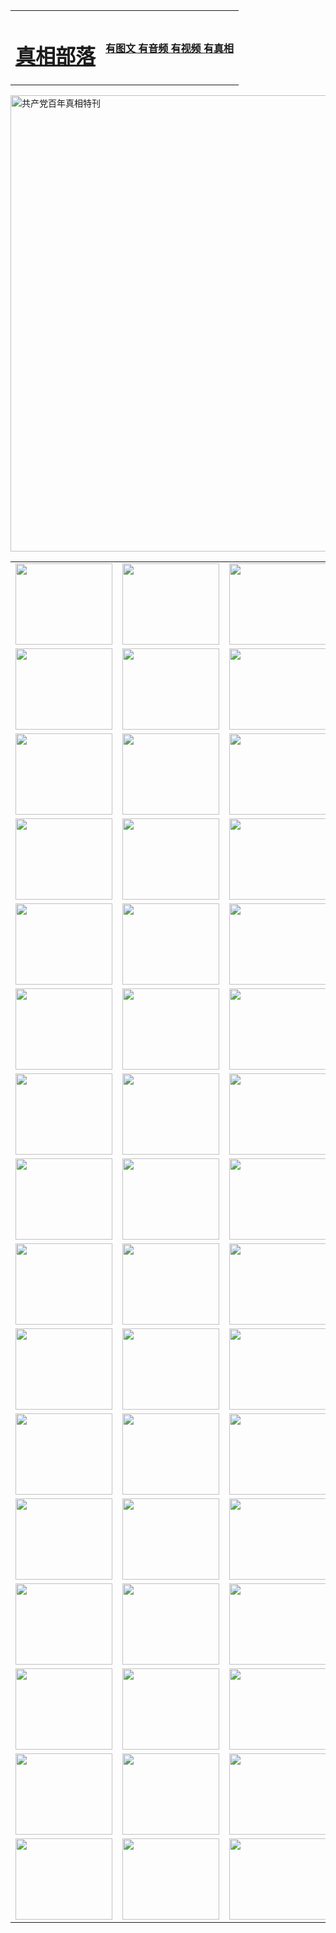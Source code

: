 <table>
<tr>

<td>
	<H1><a href="http://242.bsz44.com/zx/">真相部落</a></H1>
</td>
<td>
	<H4><a href="http://242.bsz44.com/zx/">有图文 有音频 有视频 有真相</a></H4>
</td>
</tr>
</table>

 <div ><a href="http://242.bsz44.com/zx/bngcd/"><img src="http://242.bsz44.com/zx/bngcd/gcdbnzx.jpg" width="730"  border="0" alt="共产党百年真相特刊"></a></div>

<table>
<tr>
	<td><a href="http://242.qyiku.com/xtr/107/"><img  src ="http://242.qyiku.com/pic/2017/02/107.jpg" width="155px" height="130px"></a></td>
	<td><a href="http://242.qyiku.com/xtr/829/"><img src ="http://242.qyiku.com/pic/2017/02/829.jpg" width="155px" height="130px"></a></td>
	<td><a href="http://242.qyiku.com/xtr/69/"><img  src ="http://242.qyiku.com/pic/2017/02/69.jpg" width="155px" height="130px"></a></td>
	<td><a href="http://242.qyiku.com/xtr/99/"><img  src ="http://242.qyiku.com/pic/2017/02/99.jpg" width="155px" height="130px"></a></td>
</tr>
<tr>
	<td><a href="http://242.qyiku.com/xtr/40/"><img  src ="http://242.qyiku.com/pic/2017/02/40.jpg" width="155px" height="130px"></a></td>
	<td><a href="http://242.qyiku.com/xtr/20/"><img  src ="http://242.qyiku.com/pic/2017/02/20.jpg" width="155px" height="130px"></a></td>
	<td><a href="http://242.qyiku.com/xtr/81/"><img  src ="http://242.qyiku.com/pic/2017/02/81.jpg" width="155px" height="130px"></a></td>
	<td><a href="http://242.qyiku.com/xtr/2/"><img  src ="http://242.qyiku.com/pic/2017/02/2.jpg" width="155px" height="130px"></a></td>
</tr>
<tr>
	<td><a href="http://242.qyiku.com/xtr/86/"><img  src ="http://242.qyiku.com/pic/2017/02/86.jpg" width="155px" height="130px"></a></td>
	<td><a href="http://242.qyiku.com/xtr/109/"><img  src ="http://242.qyiku.com/pic/2017/02/109.jpg" width="155px" height="130px"></a></td>
	<td><a href="http://242.qyiku.com/xtr/1378/"><img  src ="http://242.qyiku.com/pic/2017/02/1378.jpg" width="155px" height="130px"></a></td>
	<td><a href="http://242.qyiku.com/xtr/57/"><img  src ="http://242.qyiku.com/pic/2017/02/57.jpg" width="155px" height="130px"></a></td>
</tr>
<tr>
	<td><a href="http://242.qyiku.com/xtr/1219/"><img  src ="http://242.qyiku.com/pic/2017/02/1219.jpg" width="155px" height="130px"></a></td>
	<td><a href="http://242.qyiku.com/xtr/1220/"><img  src ="http://242.qyiku.com/pic/2017/02/1220.jpg" width="155px" height="130px"></a></td>
	<td><a href="http://242.qyiku.com/xtr/1221/"><img  src ="http://242.qyiku.com/pic/2017/02/1221.jpg" width="155px" height="130px"></a></td>
	<td><a href="http://242.qyiku.com/xtr/51/"><img  src ="http://242.qyiku.com/pic/2017/02/51.jpg" width="155px" height="130px"></a></td>
</tr>
<tr>
	<td><a href="http://242.qyiku.com/xtr/1055/"><img  src ="http://242.qyiku.com/pic/2017/02/1055.jpg" width="155px" height="130px"></a></td>
	<td><a href="http://242.qyiku.com/xtr/611/"><img  src ="http://242.qyiku.com/pic/2017/02/611.jpg" width="155px" height="130px"></a></td>
	<td><a href="http://242.qyiku.com/xtr/1121/"><img  src ="http://242.qyiku.com/pic/2017/02/1121.jpg" width="155px" height="130px"></a></td>
	<td><a href="http://242.qyiku.com/xtr/610/"><img  src ="http://242.qyiku.com/pic/2017/02/610.jpg" width="155px" height="130px"></a></td>
</tr>
<tr>
	<td><a href="http://242.qyiku.com/xtr/1128/"><img  src ="http://242.qyiku.com/pic/2017/02/1128.jpg" width="155px" height="130px"></a></td>
	<td><a href="http://242.qyiku.com/xtr/1395/"><img  src ="http://242.qyiku.com/pic/2017/02/1406.jpg" width="155px" height="130px"></a></td>
	<td><a href="http://242.qyiku.com/xtr/1407/"><img  src ="http://242.qyiku.com/pic/2017/02/1407.jpg" width="155px" height="130px"></a></td>
	<td><a href="http://242.qyiku.com/xtr/934/"><img  src ="http://242.qyiku.com/pic/2017/02/934.jpg" width="155px" height="130px"></a></td>
</tr>
<tr>
	<td><a href="http://242.qyiku.com/xtr/641/"><img  src ="http://242.qyiku.com/pic/2017/02/641.jpg" width="155px" height="130px"></a></td>
	<td><a href="http://242.qyiku.com/xtr/949/"><img  src ="http://242.qyiku.com/pic/2017/02/949.jpg" width="155px" height="130px"></a></td>
	<td><a href="http://242.qyiku.com/xtr/112/"><img  src ="http://242.qyiku.com/pic/2017/02/112.jpg" width="155px" height="130px"></a></td>
	<td><a href="http://242.qyiku.com/xtr/812/"><img  src ="http://242.qyiku.com/pic/2017/02/812.jpg" width="155px" height="130px"></a></td>
</tr>
<tr>
	<td><a href="http://242.qyiku.com/xtr/103/"><img  src ="http://242.qyiku.com/pic/2017/02/103.jpg" width="155px" height="130px"></a></td>
	<td><a href="http://242.qyiku.com/xtr/3/"><img  src ="http://242.qyiku.com/pic/2017/02/3.jpg" width="155px" height="130px"></a></td>
	<td><A href="http://242.qyiku.com/mp4/zx/2015/11/Lkmtt.mp4" target="_blank" title="莲开满天庭"><img  src="http://242.qyiku.com/pic/2015/11/Lkmtt3480_jssor.jpg"  width="155px" height="130px"></A></td>
	<td><A href="http://242.qyiku.com/mp4/zx/2015/11/2013513.mp4" target="_blank" title="飞旋的法轮"><img  src="http://242.qyiku.com/pic/2015/11/falun480_jssor.jpg"  width="155px" height="130px"></A></td>
</tr>
<tr>
	<td><A href="http://242.qyiku.com/mp4/zx/2015/11/NYParade.mp4" target="_blank" title="2004年4月10日法轮功纽约大游行"><img  src="http://242.qyiku.com/pic/2015/11/nyparade480_jssor.jpg"  width="155px" height="130px"></A></td>
	<td><A href="http://242.qyiku.com/mp4/news617/2015/05/WEB_s28093.mp4" target="_blank" title="2015年世界法轮大法日特别报导"><img  src="http://242.qyiku.com/pic/2015/11/p6752711a666997037_jssor.jpg"  width="155px" height="130px"></A></td>
	<td><A href="http://242.qyiku.com/mp4/news829/2015/11/30211_326650.mp4" target="_blank" title="沧州绑架案连审四天 民众抹泪称审好人"><img  src="http://242.qyiku.com/pic/2015/11/changzhou2480_jssor.jpg"  width="155px" height="130px"></A></td>
	<td><A href="http://242.qyiku.com/mp4/mhph/2015/10/changzhou.mp4" target="_blank" title="沧州真相--狮城血泪"><img  src="http://242.qyiku.com/pic/2015/11/changzhou480_jssor.jpg"  width="155px" height="130px"></A></td>
</tr>
<tr>
	<td><A href="http://242.qyiku.com/mp4/mhjd/mhjd_55.mp4" target="_blank" title="正义律师与无罪辩护"><img  src="http://242.qyiku.com/pic/2015/11/wzbh480_jssor.jpg"  width="155px" height="130px"></A></td>
	<td><A href="http://242.qyiku.com/mp4/zx/2015/11/layerkcs.mp4" target="_blank" title="中国的良心--高智晟律师"><img  src="http://242.qyiku.com/pic/2015/11/layerkcs2480_jssor.jpg"  width="155px" height="130px"></A></td>
	<td><A href="http://242.qyiku.com/mp4/mhph/2015/10/szxl.mp4" target="_blank" title="神州血泪--北京、大庆、广东、哈尔滨"><img  src="http://242.qyiku.com/pic/2015/11/szxl480_jssor.jpg"  width="155px" height="130px"></A></td>
	<td><A href="http://242.qyiku.com/mp4/zx/2015/11/TangShanFFXS.mp4" target="_blank" title="真相纪录片：凤凰新生"><img  src="http://242.qyiku.com/pic/2015/11/fhxs2480_jssor.jpg"  width="155px" height="130px"></A></td>
</tr>
<tr>
	<td><A href="http://242.qyiku.com/mp4/zx/2015/11/jidong.mp4" target="_blank" title="冀东监狱的罪恶"><img  src="http://242.qyiku.com/pic/2015/11/jidong480_jssor.jpg"  width="155px" height="130px"></A></td>
	<td><A href="http://242.qyiku.com/mp4/mhph/2015/10/tangshan.mp4" target="_blank" title="凤凰血泪"><img  src="http://242.qyiku.com/pic/2015/11/tangshan480_jssor.jpg"  width="155px" height="130px"></A>
					</div></td>
	<td>	<A href="http://242.qyiku.com/mp4/mhph/2015/10/zfxtzxl.mp4" target="_blank" title="政法系统罪行录--唐山篇"><img  src="http://242.qyiku.com/pic/2015/11/zfxtzxl480_jssor.jpg"  width="155px" height="130px"></A></td>
	<td><A href="http://242.qyiku.com/mp4/mhph/2015/10/QDBG.mp4" target="_blank" title="青岛悲歌"><img  src="http://242.qyiku.com/pic/2015/10/qdbg2480_jssor.jpg"  width="155px" height="130px"></A></td>
</tr>
<tr>
	<td><A href="http://242.qyiku.com/mp4/mhph/2015/10/huludao.mp4" target="_blank" title="葫芦岛永恒的见证"><img  src="http://242.qyiku.com/pic/2015/10/huludao480_jssor.jpg"  width="155px" height="130px"></A></td>
	<td><A href="http://242.qyiku.com/mp4/mhph/2015/10/qbzx.mp4" target="_blank" title="湖畔泉边听真相-济南泉城的传奇"><img  src="http://242.qyiku.com/pic/2015/10/hupan480_jssor.jpg"  width="155px" height="130px"></A></td>
	<td><A href="http://242.qyiku.com/mp4/mhph/2015/10/baoding_dvd_v2.mp4" target="_blank" title="燕赵悲歌"><img  src="http://242.qyiku.com/pic/2015/10/yzbg480_jssor.jpg"  width="155px" height="130px"></A></td>
	<td><A href="http://242.qyiku.com/mp4/zx/2015/11/meihuashi_complete_ED2.0.mp4" target="_blank" title="梅花诗完整版"><img  src="http://242.qyiku.com/pic/2015/11/mhs480_jssor.jpg"  width="155px" height="130px"></A></td>
</tr>
<tr>
	<td><A href="http://242.qyiku.com/mp4/zx/2015/11/fengbei512k.mp4" target="_blank" title="丰碑"><img  src="http://242.qyiku.com/pic/2015/11/fongbei480_jssor.jpg"  width="155px" height="130px"></A></td>
	<td><A href="http://242.qyiku.com/mp4/zx/2015/11/fytdxComplete.mp4" target="_blank" title="风雨天地行全集"><img  src="http://242.qyiku.com/pic/2015/11/fytdxWhite480_jssor.jpg"  width="155px" height="130px"></A></td>
	<td><A href="http://242.qyiku.com/mp4/zx/2015/11/JianZheng.mp4" target="_blank" title="见证"><img  src="http://242.qyiku.com/pic/2015/11/witness480_jssor.jpg"  width="155px" height="130px"></A></td>
	<td><A href="http://242.qyiku.com/mp4/mhph/2015/10/hcym.mp4" target="_blank" title="红朝阴谋"><img  src="http://242.qyiku.com/pic/2015/10/hcym480_jssor.jpg"  width="155px" height="130px"></A></td>
</tr>
<tr>
	<td><A href="http://242.qyiku.com/mp4/zx/2015/11/zfzxPalV3.mp4" target="_blank" title="是自焚还是骗局"><img  src="http://242.qyiku.com/pic/2015/11/zfzx4805_jssor.jpg"  width="155px" height="130px"></A></td>
	<td><A href="http://242.qyiku.com/mp4/zx/2015/11/lsdspMsyTd.mp4" target="_blank" title="历史的审判"><img  src="http://242.qyiku.com/pic/2015/11/lsdsp480_jssor.jpg"  width="155px" height="130px"></A></td>
	<td><A href="http://242.qyiku.com/mp4/news886/2015/11/concat886.mp4" target="_blank" title="一周全球控告江泽民"><img  src="http://242.qyiku.com/pic/2015/11/news886480_jssor.jpg"  width="155px" height="130px"></A></td>
	<td><A href="http://242.qyiku.com/mp4/news1378/2014/08/CQSD_s0_e4_v2_i0-CQSD_4-video.mp4" target="_blank" title="欧洲的抉择"><img  src="http://242.qyiku.com/pic/2015/11/p5143421a564166643-ss_jssor.jpg"  width="155px" height="130px"></A></td>
</tr>
<tr>
	<td><A href="http://242.qyiku.com/mp4/zx/2015/11/hk20150720parade.mp4" target="_blank" title="港法轮功反迫害大游行 大陆游客震撼"><img  src="http://242.qyiku.com/pic/2015/11/281098-ss_jssor.jpg"  width="155px" height="130px"></A></td>
	<td><A href="http://242.qyiku.com/mp4/zx/2015/11/20150720hkParade512k.mp4" target="_blank" title="香港法轮功720游行声援诉江潮"><img  src="http://242.qyiku.com/pic/2015/11/2015720parade480_jssor.jpg"  width="155px" height="130px"></A></td>
	<td><A href="http://242.qyiku.com/mp4/zx/2015/11/hktdc512.mp4" target="_blank" title="香港退党潮"><img  src="http://242.qyiku.com/pic/2015/11/hktdc480_jssor.jpg"  width="155px" height="130px"></A></td>
	<td><A href="http://242.qyiku.com/mp4/news413/2015/11/concat413.mp4" target="_blank" title="本月退党精选"><img  src="http://242.qyiku.com/pic/2015/11/tuidang480_jssor.jpg"  width="155px" height="130px"></A></td>
</tr>
<tr>
	<td><A href="http://242.qyiku.com/mp4/news823/2015/11/TSZG_British_1_QA_A_TSZG-61-1_XinHaoNianZuoZh_P617180.mp4" target="_blank" title="辛灏年：纪念《九评共产党》发表十周年演讲"><img  src="http://242.qyiku.com/pic/2015/11/xhn9p10480_jssor.jpg"  width="155px" height="130px"></A></td>
	<td><A href="http://242.qyiku.com/mp4/news57/2015/11/JPGCD8.mp4" target="_blank" title="【九评之八】评中国共产党的邪教本质"><img  src="http://242.qyiku.com/pic/2015/11/9pkcd8p480_jssor.jpg"  width="155px" height="130px"></A></td>
	<td><A href="http://242.qyiku.com/mp4/other/kao.Chih.Sheng_story.mp4"  target="_blank" title="超越恐惧:高智晟的故事"				style="font-size:20px;"><img src="http://242.qyiku.com/pic/2016/12/GZS201408070902.jpg"  width="155px" height="130px">
						</A></td>
	<td><A href="http://242.qyiku.com/mp4/zx/2016/11/oh10yearsInv.mp4"  target="_blank" title="纪录片《活摘 十年调查》完整版" style="font-size:20px;"><img src="http://242.qyiku.com/pic/2016/11/10yearsOHinv.jpg"  width="155px" height="130px">
						</A></td>
</tr>
</table>



